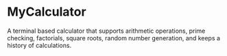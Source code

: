 # MyCalculator
A terminal based calculator that supports arithmetic operations, prime checking, factorials, square roots, random number generation, and keeps a history of calculations.

